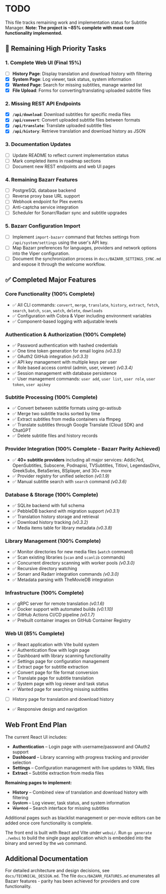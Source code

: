 # TODO

This file tracks remaining work and implementation status for Subtitle Manager. **Note: The project is ~85% complete with most core functionality implemented.**

## 🎯 Remaining High Priority Tasks

### 1. Complete Web UI (Final 15%)

- [ ] **History Page**: Display translation and download history with filtering
- [x] **System Page**: Log viewer, task status, system information
- [x] **Wanted Page**: Search for missing subtitles, manage wanted list
- [x] **File Upload**: Forms for converting/translating uploaded subtitle files

### 2. Missing REST API Endpoints

- [x] **`/api/download`**: Download subtitles for specific media files
- [x] **`/api/convert`**: Convert uploaded subtitle files between formats
- [x] **`/api/translate`**: Translate uploaded subtitle files
- [x] **`/api/history`**: Retrieve translation and download history as JSON

### 3. Documentation Updates

- [ ] Update README to reflect current implementation status
- [ ] Mark completed items in roadmap sections
- [ ] Document new REST endpoints and web UI pages

### 4. Remaining Bazarr Features
- [ ] PostgreSQL database backend
- [ ] Reverse proxy base URL support
- [ ] Webhook endpoint for Plex events
- [ ] Anti-captcha service integration
- [ ] Scheduler for Sonarr/Radarr sync and subtitle upgrades

### 5. Bazarr Configuration Import

- [ ] Implement `import-bazarr` command that fetches settings from `/api/system/settings`
  using the user's API key.
- [ ] Map Bazarr preferences for languages, providers and network options into
  the Viper configuration.
- [ ] Document the synchronization process in `docs/BAZARR_SETTINGS_SYNC.md` and
  expose it through the welcome workflow.

## ✅ Completed Major Features

### Core Functionality (100% Complete)

- ✅ All CLI commands: `convert`, `merge`, `translate`, `history`, `extract`, `fetch`, `search`, `batch`, `scan`, `watch`, `delete`, `downloads`
- ✅ Configuration with Cobra & Viper including environment variables
- ✅ Component-based logging with adjustable levels

### Authentication & Authorization (100% Complete)

- ✅ Password authentication with hashed credentials
- ✅ One time token generation for email logins *(v0.3.5)*
- ✅ OAuth2 GitHub integration *(v0.3.3)*
- ✅ API key management with multiple keys per user
- ✅ Role based access control (admin, user, viewer) *(v0.3.4)*
- ✅ Session management with database persistence
- ✅ User management commands: `user add`, `user list`, `user role`, `user token`, `user apikey`

### Subtitle Processing (100% Complete)

- ✅ Convert between subtitle formats using go-astisub
- ✅ Merge two subtitle tracks sorted by time
- ✅ Extract subtitles from media containers via ffmpeg
- ✅ Translate subtitles through Google Translate (Cloud SDK) and ChatGPT
- ✅ Delete subtitle files and history records

### Provider Integration (100% Complete - Bazarr Parity Achieved)

- ✅ **40+ subtitle providers** including all major services:
  Addic7ed, OpenSubtitles, Subscene, Podnapisi, TVSubtitles, Titlovi,
  LegendasDivx, GreekSubs, BetaSeries, BSplayer, and 30+ more
- ✅ Provider registry for unified selection *(v0.1.9)*
- ✅ Manual subtitle search with `search` command *(v0.3.6)*

### Database & Storage (100% Complete)

- ✅ SQLite backend with full schema
- ✅ PebbleDB backend with migration support *(v0.3.1)*
- ✅ Translation history storage and retrieval
- ✅ Download history tracking *(v0.3.2)*
- ✅ Media items table for library metadata *(v0.3.8)*

### Library Management (100% Complete)

- ✅ Monitor directories for new media files (`watch` command)
- ✅ Scan existing libraries (`scan` and `scanlib` commands)
- ✅ Concurrent directory scanning with worker pools *(v0.3.0)*
- ✅ Recursive directory watching
- ✅ Sonarr and Radarr integration commands *(v0.3.0)*
- ✅ Metadata parsing with TheMovieDB integration

### Infrastructure (100% Complete)

- ✅ gRPC server for remote translation *(v0.1.6)*
- ✅ Docker support with automated builds *(v0.1.10)*
- ✅ GitHub Actions CI/CD pipeline *(v0.1.7)*
- ✅ Prebuilt container images on GitHub Container Registry

### Web UI (85% Complete)

- ✅ React application with Vite build system
- ✅ Authentication flow with login page
- ✅ Dashboard with library scanning functionality
- ✅ Settings page for configuration management
- ✅ Extract page for subtitle extraction
- ✅ Convert page for file format conversion
- ✅ Translate page for subtitle translation
- ✅ System page with log viewer and task status
- ✅ Wanted page for searching missing subtitles
- [ ] History page for translation and download history
- ✅ Responsive design and navigation

## Web Front End Plan

The current React UI includes:

- **Authentication** – Login page with username/password and OAuth2 support
- **Dashboard** – Library scanning with progress tracking and provider selection
- **Settings** – Configuration management with live updates to YAML files
- **Extract** – Subtitle extraction from media files

**Remaining pages to implement:**

- **History** – Combined view of translation and download history with filtering
- ~~System~~ – Log viewer, task status, and system information
- ~~Wanted~~ – Search interface for missing subtitles

Additional pages such as blacklist management or per-movie editors can be added once core functionality is complete.

The front end is built with React and Vite under `webui/`. Run `go generate ./webui` to build the single page application which is embedded into the binary and served by the `web` command.

## Additional Documentation

For detailed architecture and design decisions, see `docs/TECHNICAL_DESIGN.md`.
The file `docs/BAZARR_FEATURES.md` enumerates all Bazarr features - parity has been achieved for providers and core functionality.

